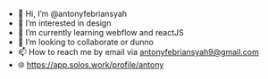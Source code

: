 - 👋 Hi, I’m @antonyfebriansyah
- 👀 I’m interested in design
- 🌱 I’m currently learning webflow and reactJS
- 💞️ I’m looking to collaborate or dunno
- 📫 How to reach me by email via antonyfebriansyah9@gmail.com
- 🌐 https://app.solos.work/profile/antony

<!---
antonyfebriansyah/antonyfebriansyah is a ✨ special ✨ repository because its `README.md` (this file) appears on your GitHub profile.
You can click the Preview link to take a look at your changes.
--->
